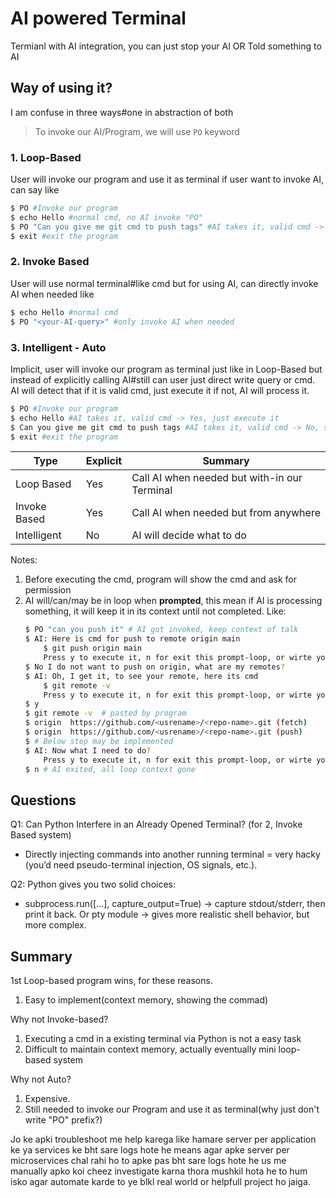 # AI powered Terminal

Termianl with AI integration, 
you can just stop your AI
OR Told something to AI


## Way of using it?
I am confuse in three ways#one in abstraction of both

> To invoke our AI/Program, we will use `PO` keyword

### 1. Loop-Based

User will invoke our program and use it as terminal
if user want to invoke AI, can say like

```bash
$ PO #Invoke our program
$ echo Hello #normal cmd, no AI invoke "PO"
$ PO "Can you give me git cmd to push tags" #AI takes it, valid cmd -> No, so AI will process it, Invoked the AI via "PO"
$ exit #exit the program
```

### 2. Invoke Based
User will use normal terminal#like cmd
but for using AI, can directly invoke AI when needed
like

```bash
$ echo Hello #normal cmd
$ PO "<your-AI-query>" #only invoke AI when needed
```


### 3. Intelligent - Auto
    
Implicit, user will invoke our program as terminal just like in Loop-Based
but instead of explicitly calling AI#still can user just direct write 
query or cmd.
AI will detect that if it is valid cmd, just execute it
if not, AI will process it.

```bash
$ PO #Invoke our program
$ echo Hello #AI takes it, valid cmd -> Yes, just execute it
$ Can you give me git cmd to push tags #AI takes it, valid cmd -> No, so AI will process it
$ exit #exit the program
```

| Type | Explicit | Summary |
|---|---|---|
| Loop Based | Yes | Call AI when needed but with-in our Terminal |
| Invoke Based | Yes | Call AI when needed but from anywhere | 
| Intelligent | No | AI will decide what to do |


Notes: 
1. Before executing the cmd, program will show the cmd and ask for permission
2. AI will/can/may be in loop when **prompted**, this mean if AI is processing something, it will keep it in its context until not completed. Like:
    ```bash
    $ PO "can you push it" # AI got invoked, keep context of talk
    $ AI: Here is cmd for push to remote origin main
        $ git push origin main
        Press y to execute it, n for exit this prompt-loop, or wirte your query: 
    $ No I do not want to push on origin, what are my remotes?
    $ AI: Oh, I get it, to see your remote, here its cmd
        $ git remote -v
        Press y to execute it, n for exit this prompt-loop, or wirte your query: 
    $ y
    $ git remote -v  # pasted by program
    $ origin  https://github.com/<usrename>/<repo-name>.git (fetch)
    $ origin  https://github.com/<usrename>/<repo-name>.git (push)
    $ # Below step may be implemented
    $ AI: Now what I need to do?
        Press y to execute it, n for exit this prompt-loop, or wirte your query: 
    $ n # AI exited, all loop context gone
    ```


## Questions 

Q1: Can Python Interfere in an Already Opened Terminal? (for 2, Invoke Based system)
- Directly injecting commands into another running terminal = very hacky (you’d need pseudo-terminal injection, OS signals, etc.).

Q2: Python gives you two solid choices:
- subprocess.run([...], capture_output=True) → capture stdout/stderr, then print it back.
Or pty module → gives more realistic shell behavior, but more complex.


## Summary
1st Loop-based program wins, for these reasons.
1. Easy to implement(context memory, showing the commad)


Why not Invoke-based?
1. Executing a cmd in a existing terminal via Python is not a easy task
2. Difficult to maintain context memory, actually eventually mini loop-based system

Why not Auto?
1. Expensive. 
2. Still needed to invoke our Program and use it as terminal(why just don't write "PO" prefix?)



Jo ke apki troubleshoot me help karega like hamare server per application ke ya services ke bht sare logs hote he means agar apke server per microservices chal rahi ho to apke pas bht sare logs hote he us me manually apko koi cheez investigate karna thora mushkil hota he to hum isko agar automate karde to ye blkl real world or helpfull project ho jaiga.

